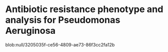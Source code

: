 # Antibiotic resistance phenotype and analysis for Pseudomonas Aeruginosa

blob:null/3205035f-ce56-4809-ae73-86f3cc2fa12b
